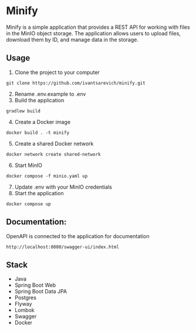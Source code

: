 # Minify

Minify is a simple application that provides a REST API for working with files in the MinIO object storage. The
application allows users to upload files, download them by ID, and manage data in the storage.

## Usage

1. Clone the project to your computer

```
git clone https://github.com/ivantsarevich/minify.git
```

2. Rename .env.example to .env
3. Build the application

```
gradlew build
```

4. Create a Docker image

```
docker build . -t minify
```

5. Create a shared Docker network

```
docker network create shared-network
```

6. Start MinIO

```
docker compose -f minio.yaml up
```

7. Update .env with your MinIO credentials
8. Start the application

```
docker compose up
```

## Documentation:

OpenAPI is connected to the application for documentation

```
http://localhost:8080/swagger-ui/index.html
```

## Stack

- Java
- Spring Boot Web
- Spring Boot Data JPA
- Postgres
- Flyway
- Lombok
- Swagger
- Docker